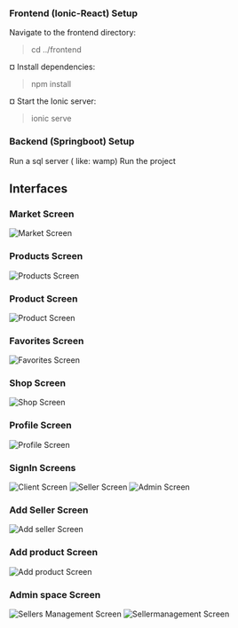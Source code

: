 ### Frontend (Ionic-React) Setup
Navigate to the frontend directory:

   >cd ../frontend

¤ Install dependencies:

  >npm install

¤ Start the Ionic server:
  
  >ionic serve

### Backend (Springboot) Setup
Run a sql server ( like: wamp)
Run the project

## Interfaces

### Market Screen
![Market Screen](Interfaces/market.png)
### Products Screen
![Products Screen](Interfaces/products.png)
### Product Screen
![Product Screen](Interfaces/product.png)
### Favorites Screen
![Favorites Screen](Interfaces/favourites.png)
### Shop Screen
![Shop Screen](Interfaces/shop.png)
### Profile Screen
![Profile Screen](Interfaces/profile.png)
### SignIn Screens
![Client Screen](Interfaces/signin%20client.png)
![Seller Screen](Interfaces/signin%20seller.png)
![Admin Screen](Interfaces/sigin%20admin.png)
### Add Seller Screen
![Add seller Screen](Interfaces/add%20seller.png)
### Add product Screen
![Add product Screen](Interfaces/add%20product.png)
### Admin space Screen
![Sellers Management Screen](Interfaces/sellers.png)
![Sellermanagement Screen](Interfaces/seller%20gest.png)

